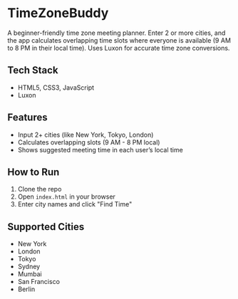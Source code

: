 # TimeZoneBuddy

A beginner-friendly time zone meeting planner. Enter 2 or more cities, and the app calculates overlapping time slots where everyone is available (9 AM to 8 PM in their local time). Uses Luxon for accurate time zone conversions.

## Tech Stack

- HTML5, CSS3, JavaScript
- Luxon 

## Features

- Input 2+ cities (like New York, Tokyo, London)
- Calculates overlapping slots (9 AM - 8 PM local)
- Shows suggested meeting time in each user’s local time

## How to Run

1. Clone the repo
2. Open `index.html` in your browser
3. Enter city names and click "Find Time"

## Supported Cities 
- New York
- London
- Tokyo
- Sydney
- Mumbai
- San Francisco
- Berlin

